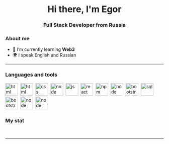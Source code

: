 <div id="header" align="center">
    <h1>Hi there, I'm  Egor </h1>
    <h3>Full Stack Developer from Russia</h3>
</div>

### About me
- 🌱 I’m currently learning **Web3**
- 🌍 I speak English and Russian

---

### Languages and tools

<img src="https://cdn.jsdelivr.net/gh/devicons/devicon/icons/php/php-original.svg" title="html" width="40" height="40"/>&nbsp;
<img src="https://cdn.jsdelivr.net/gh/devicons/devicon/icons/html5/html5-original.svg" title="html" width="40" height="40"/>&nbsp;
<img src="https://cdn.jsdelivr.net/gh/devicons/devicon/icons/css3/css3-original.svg" title="css" width="40" height="40"/>&nbsp;
<img src="https://cdn.jsdelivr.net/gh/devicons/devicon/icons/tailwindcss/tailwindcss-original.svg" title="node" width="40" height="40"/>&nbsp;
<img src="https://cdn.jsdelivr.net/gh/devicons/devicon/icons/javascript/javascript-original.svg" title="js" width="40" height="40"/>&nbsp;
<img src="https://cdn.jsdelivr.net/gh/devicons/devicon/icons/vuejs/vuejs-original.svg" title="react" width="40" height="40"/>&nbsp;
<img src="https://cdn.jsdelivr.net/gh/devicons/devicon/icons/npm/npm-original-wordmark.svg" title="npm" width="40" height="40"/>&nbsp;
<img src="https://cdn.jsdelivr.net/gh/devicons/devicon/icons/nodejs/nodejs-original.svg" title="node" width="40" height="40"/>&nbsp;
<img src="https://cdn.jsdelivr.net/gh/devicons/devicon/icons/vitejs/vitejs-plain.svg" title="bootstrap" width="40" height="40"/>&nbsp;
<img src="https://cdn.jsdelivr.net/gh/devicons/devicon/icons/mongodb/mongodb-original.svg" title="sql" width="40" height="40"/>&nbsp;
<img src="https://cdn.jsdelivr.net/gh/devicons/devicon/icons/bootstrap/bootstrap-plain.svg" title="bootstrap" width="40" height="40"/>&nbsp;
<img src="https://cdn.jsdelivr.net/gh/devicons/devicon/icons/mysql/mysql-original.svg" title="node" width="40" height="40"/>&nbsp;
<img src="https://cdn.jsdelivr.net/gh/devicons/devicon/icons/TypeScript/TypeScript.svg" title="node" width="40" height="40"/>&nbsp;


### My stat

<div id="stat" align="center">
    <img src="https://github-profile-summary-cards.vercel.app/api/cards/profile-details?username=Gorynoch&theme=github_dark" alt=""/>
    <img src="https://github-profile-summary-cards.vercel.app/api/cards/most-commit-language?username=Gorynoch&theme=github_dark" alt=""/>
     <img src="https://github-profile-summary-cards.vercel.app/api/cards/stats?username=Gorynoch&theme=github_dark" alt=""/>
</div>

---

